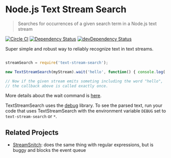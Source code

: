 # Node.js Text Stream Search
> Searches for occurrences of a given search term in a Node.js text stream

[![Circle CI](https://circleci.com/gh/Originate/node-text-stream-search.svg?style=shield)](https://circleci.com/gh/Originate/node-text-stream-search)
[![Dependency Status](https://david-dm.org/originate/node-text-stream-search.svg)](https://david-dm.org/originate/node-text-stream-search)
[![devDependency Status](https://david-dm.org/originate/node-text-stream-search/dev-status.svg)](https://david-dm.org/originate/node-text-stream-search#info=devDependencies)

Super simple and robust way to reliably recognize text in text streams.


```javascript

streamSearch = require('text-stream-search');

new TextStreamSearch(myStream).wait('hello', function() { console.log('found hello') });

// Now if the given stream emits someting including the word "hello",
// the callback above is called exactly once.
```

More details about the wait command is [here](features/wait.feature).

TextStreamSearch uses the [debug](https://github.com/visionmedia/debug)
library.
To see the parsed text, run your code that uses TextStreamSearch
with the environment variable `DEBUG` set to `text-stream-search` or `*`.


## Related Projects

* [StreamSnitch](https://github.com/dmotz/stream-snitch): does the same thing with regular expressions,
  but is buggy and blocks the event queue
